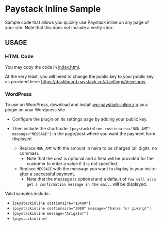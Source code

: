 # Paystack Inline Sample

Sample code that allows you quickly use Paystack inline on any page of your site. Note that this does not include a verify step.

## USAGE

### HTML Code

You may copy the code in [index.html](index.html).

At the very least, you will need to change the public key to your public key as provided here: https://dashboard.paystack.co/#/settings/developer .

### WordPress

To use on WordPress, download and install [wp-paystack-inline.zip](wp-paystack-inline.zip?raw=true) as a plugin on your Wordpress site.

* Configure the plugin on its settings page by adding your public key.

* Then include the shortcode: `[paystackinline costinnaira="NGN_AMT" message="MESSAGE"]` in the page/post where you want the payment form displayed.
    - Replace `NGN_AMT` with the amount in naira to be charged (all digits, no commas). 
        - Note that the cost is optional and a field will be provided for the customer to enter a value if it is not specified.
    - Replace `MESSAGE` with the message you want to display to your visitor after a successful payment. 
        - Note that the message is optional and a default of `You will also get a confirmation message in the mail.` will be displayed.
    
Valid samples include:
* `[paystackinline costinnaira="10400"]`
* `[paystackinline costinnaira="3000" message="Thanks for giving!"]`
* `[paystackinline message="Arigato!"]`
* `[paystackinline]`

